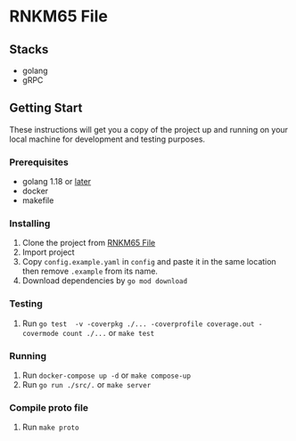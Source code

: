 # RNKM65 File

## Stacks
- golang
- gRPC

## Getting Start
These instructions will get you a copy of the project up and running on your local machine for development and testing purposes.

### Prerequisites
- golang 1.18 or [later](https://go.dev)
- docker
- makefile

### Installing
1. Clone the project from [RNKM65 File](https://github.com/isd-sgcu/rpkm66-file)
2. Import project
3. Copy `config.example.yaml` in `config` and paste it in the same location then remove `.example` from its name.
4. Download dependencies by `go mod download`

### Testing
1. Run `go test  -v -coverpkg ./... -coverprofile coverage.out -covermode count ./...` or `make test`

### Running
1. Run `docker-compose up -d` or `make compose-up`
2. Run `go run ./src/.` or `make server`

### Compile proto file
1. Run `make proto`
